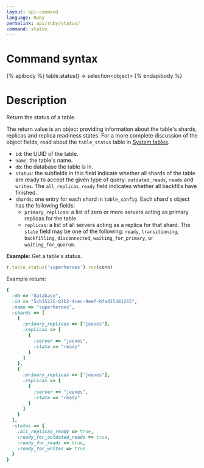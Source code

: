 ```yaml
---
layout: api-command
language: Ruby
permalink: api/ruby/status/
command: status
---
```

# Command syntax #

{% apibody %}
table.status() &rarr; selection&lt;object&gt;
{% endapibody %}

# Description #

Return the status of a table.

The return value is an object providing information about the table's shards, replicas and replica readiness states. For a more complete discussion of the object fields, read about the `table_status` table in [System tables](/docs/system-tables/#status-tables).

* `id`: the UUID of the table.
* `name`: the table's name.
* `db`: the database the table is in.
* `status`: the subfields in this field indicate whether all shards of the table are ready to accept the given type of query: `outdated_reads`, `reads` and `writes`. The `all_replicas_ready` field indicates whether all backfills have finished.
* `shards`: one entry for each shard in `table_config`. Each shard's object has the following fields:
	* `primary_replicas`: a list of zero or more servers acting as primary replicas for the table.
	* `replicas`: a list of all servers acting as a replica for that shard. The `state` field may be one of the following: `ready`, `transitioning`, `backfilling`, `disconnected`, `waiting_for_primary`, or `waiting_for_quorum`.

__Example:__ Get a table's status.

```rb
r.table_status('superheroes').run(conn)
```

<!-- stop -->

Example return:

```rb
{
  :db => "database",
  :id => "5cb35225-81b2-4cec-9eef-bfad15481265",
  :name => "superheroes",
  :shards => [
    {
      :primary_replicas => ["jeeves"],
      :replicas => [
        {
          :server => "jeeves",
          :state => "ready"
        }
      ]
    },
    {
      :primary_replicas => ["jeeves"],
      :replicas => [
        {
          :server => "jeeves",
          :state => "ready"
        }
      ]
    }
  ],
  :status => {
    :all_replicas_ready => true,
    :ready_for_outdated_reads => true,
    :ready_for_reads => true,
    :ready_for_writes => true
  }
}
```
